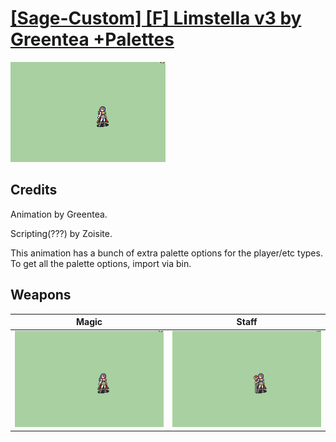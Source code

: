 # [\[Sage-Custom\] \[F\] Limstella v3 by Greentea +Palettes](./)
 

<img src="./6.%20Magic/Magic_000.png" alt="[Sage-Custom] [F] Limstella v3 by Greentea +Palettes standing" />

## Credits

Animation by Greentea.

Scripting(???) by Zoisite.

This animation has a bunch of extra palette options for the player/etc types. To get all the palette options, import via bin.

## Weapons
 

|Magic |Staff |
|  :---: | :---: |
| <img alt="Magic animation" src="./6.%20Magic/Magic.gif" /> | <img alt="Staff animation" src="./7.%20Staff/Staff.gif" /> |
